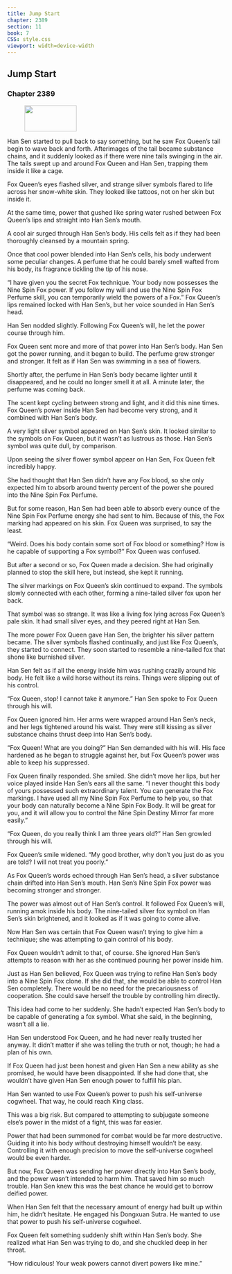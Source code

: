 ```yaml
---
title: Jump Start
chapter: 2389
section: 11
book: 7
CSS: style.css
viewport: width=device-width
---
```


## Jump Start

### Chapter 2389

<figure>
	<img src="../Images/gem.gif" alt="" id="gem" width="120" height="60" />
</figure>

Han Sen started to pull back to say something, but he saw Fox Queen’s tail begin to wave back and forth. Afterimages of the tail became substance chains, and it suddenly looked as if there were nine tails swinging in the air. The tails swept up and around Fox Queen and Han Sen, trapping them inside it like a cage.

Fox Queen’s eyes flashed silver, and strange silver symbols flared to life across her snow-white skin. They looked like tattoos, not on her skin but inside it.

At the same time, power that gushed like spring water rushed between Fox Queen’s lips and straight into Han Sen’s mouth.

A cool air surged through Han Sen’s body. His cells felt as if they had been thoroughly cleansed by a mountain spring.

Once that cool power blended into Han Sen’s cells, his body underwent some peculiar changes. A perfume that he could barely smell wafted from his body, its fragrance tickling the tip of his nose.

“I have given you the secret Fox technique. Your body now possesses the Nine Spin Fox power. If you follow my will and use the Nine Spin Fox Perfume skill, you can temporarily wield the powers of a Fox.” Fox Queen’s lips remained locked with Han Sen’s, but her voice sounded in Han Sen’s head.

Han Sen nodded slightly. Following Fox Queen’s will, he let the power course through him.

Fox Queen sent more and more of that power into Han Sen’s body. Han Sen got the power running, and it began to build. The perfume grew stronger and stronger. It felt as if Han Sen was swimming in a sea of flowers.

Shortly after, the perfume in Han Sen’s body became lighter until it disappeared, and he could no longer smell it at all. A minute later, the perfume was coming back.

The scent kept cycling between strong and light, and it did this nine times. Fox Queen’s power inside Han Sen had become very strong, and it combined with Han Sen’s body.

A very light silver symbol appeared on Han Sen’s skin. It looked similar to the symbols on Fox Queen, but it wasn’t as lustrous as those. Han Sen’s symbol was quite dull, by comparison.

Upon seeing the silver flower symbol appear on Han Sen, Fox Queen felt incredibly happy.

She had thought that Han Sen didn’t have any Fox blood, so she only expected him to absorb around twenty percent of the power she poured into the Nine Spin Fox Perfume.

But for some reason, Han Sen had been able to absorb every ounce of the Nine Spin Fox Perfume energy she had sent to him. Because of this, the Fox marking had appeared on his skin. Fox Queen was surprised, to say the least.

“Weird. Does his body contain some sort of Fox blood or something? How is he capable of supporting a Fox symbol?” Fox Queen was confused.

But after a second or so, Fox Queen made a decision. She had originally planned to stop the skill here, but instead, she kept it running.

The silver markings on Fox Queen’s skin continued to expand. The symbols slowly connected with each other, forming a nine-tailed silver fox upon her back.

That symbol was so strange. It was like a living fox lying across Fox Queen’s pale skin. It had small silver eyes, and they peered right at Han Sen.

The more power Fox Queen gave Han Sen, the brighter his silver pattern became. The silver symbols flashed continually, and just like Fox Queen’s, they started to connect. They soon started to resemble a nine-tailed fox that shone like burnished silver.

Han Sen felt as if all the energy inside him was rushing crazily around his body. He felt like a wild horse without its reins. Things were slipping out of his control.

“Fox Queen, stop! I cannot take it anymore.” Han Sen spoke to Fox Queen through his will.

Fox Queen ignored him. Her arms were wrapped around Han Sen’s neck, and her legs tightened around his waist. They were still kissing as silver substance chains thrust deep into Han Sen’s body.

“Fox Queen! What are you doing?” Han Sen demanded with his will. His face hardened as he began to struggle against her, but Fox Queen’s power was able to keep his suppressed.

Fox Queen finally responded. She smiled. She didn’t move her lips, but her voice played inside Han Sen’s ears all the same. “I never thought this body of yours possessed such extraordinary talent. You can generate the Fox markings. I have used all my Nine Spin Fox Perfume to help you, so that your body can naturally become a Nine Spin Fox Body. It will be great for you, and it will allow you to control the Nine Spin Destiny Mirror far more easily.”

“Fox Queen, do you really think I am three years old?” Han Sen growled through his will.

Fox Queen’s smile widened. “My good brother, why don’t you just do as you are told? I will not treat you poorly.”

As Fox Queen’s words echoed through Han Sen’s head, a silver substance chain drifted into Han Sen’s mouth. Han Sen’s Nine Spin Fox power was becoming stronger and stronger.

The power was almost out of Han Sen’s control. It followed Fox Queen’s will, running amok inside his body. The nine-tailed silver fox symbol on Han Sen’s skin brightened, and it looked as if it was going to come alive.

Now Han Sen was certain that Fox Queen wasn’t trying to give him a technique; she was attempting to gain control of his body.

Fox Queen wouldn’t admit to that, of course. She ignored Han Sen’s attempts to reason with her as she continued pouring her power inside him.

Just as Han Sen believed, Fox Queen was trying to refine Han Sen’s body into a Nine Spin Fox clone. If she did that, she would be able to control Han Sen completely. There would be no need for the precariousness of cooperation. She could save herself the trouble by controlling him directly.

This idea had come to her suddenly. She hadn’t expected Han Sen’s body to be capable of generating a fox symbol. What she said, in the beginning, wasn’t all a lie.

Han Sen understood Fox Queen, and he had never really trusted her anyway. It didn’t matter if she was telling the truth or not, though; he had a plan of his own.

If Fox Queen had just been honest and given Han Sen a new ability as she promised, he would have been disappointed. If she had done that, she wouldn’t have given Han Sen enough power to fulfill his plan.

Han Sen wanted to use Fox Queen’s power to push his self-universe cogwheel. That way, he could reach King class.

This was a big risk. But compared to attempting to subjugate someone else’s power in the midst of a fight, this was far easier.

Power that had been summoned for combat would be far more destructive. Guiding it into his body without destroying himself wouldn’t be easy. Controlling it with enough precision to move the self-universe cogwheel would be even harder.

But now, Fox Queen was sending her power directly into Han Sen’s body, and the power wasn’t intended to harm him. That saved him so much trouble. Han Sen knew this was the best chance he would get to borrow deified power.

When Han Sen felt that the necessary amount of energy had built up within him, he didn’t hesitate. He engaged his Dongxuan Sutra. He wanted to use that power to push his self-universe cogwheel.

Fox Queen felt something suddenly shift within Han Sen’s body. She realized what Han Sen was trying to do, and she chuckled deep in her throat.

“How ridiculous! Your weak powers cannot divert powers like mine.”